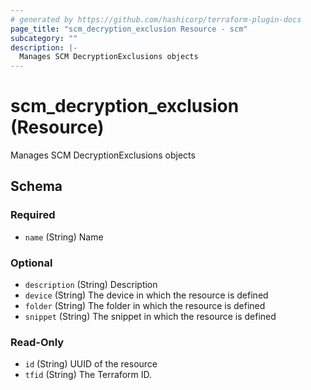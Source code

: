 ```yaml
---
# generated by https://github.com/hashicorp/terraform-plugin-docs
page_title: "scm_decryption_exclusion Resource - scm"
subcategory: ""
description: |-
  Manages SCM DecryptionExclusions objects
---
```


# scm_decryption_exclusion (Resource)

Manages SCM DecryptionExclusions objects



<!-- schema generated by tfplugindocs -->
## Schema

### Required

- `name` (String) Name

### Optional

- `description` (String) Description
- `device` (String) The device in which the resource is defined
- `folder` (String) The folder in which the resource is defined
- `snippet` (String) The snippet in which the resource is defined

### Read-Only

- `id` (String) UUID of the resource
- `tfid` (String) The Terraform ID.
